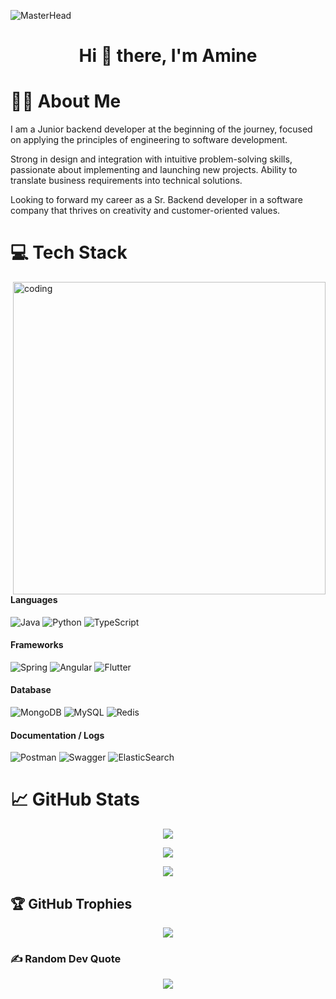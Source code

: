 
![MasterHead](https://www.intelegain.com/wp-content/uploads/2019/08/1_OF0xEMkWBv-69zvmNs6RDQ1.gif)

<h1 align="center">Hi 👋 there, I'm Amine</h1> 


# 👨‍💻 About Me


I am a Junior backend developer at the beginning of the journey, focused on applying the principles of engineering to software development.

Strong in design and integration with intuitive problem-solving skills, passionate about implementing and launching new projects. Ability to translate business requirements into technical solutions.

Looking to forward my career as a Sr. Backend developer in a software company that thrives on creativity and customer-oriented values.


# 💻 Tech Stack

<img align="right" alt="coding" width="500" src="https://cdn-fphbc.nitrocdn.com/qoghzuucXCXzuGelskqTYEjAMqwfiisP/assets/images/optimized/rev-23e383c/dresma/Dresma_Library/Senior-Software_1Yc9yhzGz.gif">

#### Languages
![Java](https://img.shields.io/badge/java-%23ED8B00.svg?style=for-the-badge&logo=java&logoColor=white) 
![Python](https://img.shields.io/badge/python-3670A0?style=for-the-badge&logo=python&logoColor=ffdd54)
![TypeScript](https://img.shields.io/badge/typescript-%23007ACC.svg?style=for-the-badge&logo=typescript&logoColor=white)   

#### Frameworks
![Spring](https://img.shields.io/badge/spring-%236DB33F.svg?style=for-the-badge&logo=spring&logoColor=white) 
![Angular](https://img.shields.io/badge/angular-%23DD0031.svg?style=for-the-badge&logo=angular&logoColor=white) 
![Flutter](https://img.shields.io/badge/Flutter-%2302569B.svg?style=for-the-badge&logo=Flutter&logoColor=white)  

#### Database
![MongoDB](https://img.shields.io/badge/MongoDB-%234ea94b.svg?style=for-the-badge&logo=mongodb&logoColor=white) 
![MySQL](https://img.shields.io/badge/mysql-%2300f.svg?style=for-the-badge&logo=mysql&logoColor=white) 
![Redis](https://img.shields.io/badge/redis-%23DD0031.svg?style=for-the-badge&logo=redis&logoColor=white) 

<!-- #### CI/CD ???
![Jenkins](https://img.shields.io/badge/jenkins-%232C5263.svg?style=for-the-badge&logo=jenkins&logoColor=white)
![GitHub Actions](https://img.shields.io/badge/-github%20actions-000?style=for-the-badge&logo=githubactions) -->

#### Documentation / Logs 
![Postman](https://img.shields.io/badge/Postman-FF6C37?style=for-the-badge&logo=postman&logoColor=white) 
![Swagger](https://img.shields.io/badge/-Swagger-%23Clojure?style=for-the-badge&logo=swagger&logoColor=white) 
![ElasticSearch](https://img.shields.io/badge/-ElasticSearch-005571?style=for-the-badge&logo=elasticsearch) 

<!--#### Hosting
![Kubernetes](https://img.shields.io/badge/kubernetes-%23326ce5.svg?style=for-the-badge&logo=kubernetes&logoColor=white)
![Docker](https://img.shields.io/badge/docker-%230db7ed.svg?style=for-the-badge&logo=docker&logoColor=white)  
![Google Cloud](https://img.shields.io/badge/Google%20Cloud-%234285F4.svg?style=for-the-badge&logo=google-cloud&logoColor=white) 
![AWS](https://img.shields.io/badge/AWS-%23FF9900.svg?style=for-the-badge&logo=amazon-aws&logoColor=white)-->

# 📈 GitHub Stats

<p align="center"><img src="https://github-readme-stats.vercel.app/api/top-langs/?username=Aminetb2a&theme=tokyonight&hide_border=true&include_all_commits=false&count_private=true&layout=compact"></p>
<p align="center"><img src="https://github-readme-stats.vercel.app/api?username=Aminetb2a&theme=tokyonight&hide_border=true&include_all_commits=false&count_private=true"></p>
<p align="center"><img src="https://github-readme-streak-stats.herokuapp.com/?user=Aminetb2a&theme=tokyonight&hide_border=true"></p>


## 🏆 GitHub Trophies
<p align="center"><img src="https://github-profile-trophy.vercel.app/?username=Aminetb2a&theme=tokyonight&no-frame=true&no-bg=false&margin-w=4"></p>

### ✍️ Random Dev Quote
<p align="center"><img src="https://quotes-github-readme.vercel.app/api?type=horizontal&theme=tokyonight"></p>

